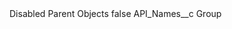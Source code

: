 <?xml version="1.0" encoding="UTF-8"?>
<CustomMetadata xmlns="http://soap.sforce.com/2006/04/metadata" xmlns:xsi="http://www.w3.org/2001/XMLSchema-instance" xmlns:xsd="http://www.w3.org/2001/XMLSchema">
    <label>Disabled Parent Objects</label>
    <protected>false</protected>
    <values>
        <field>API_Names__c</field>
        <value xsi:type="xsd:string">Group</value>
    </values>
</CustomMetadata>
